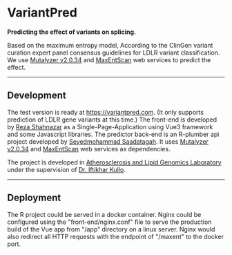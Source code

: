 # VariantPred

**Predicting the effect of variants on splicing.**

Based on the maximum entropy model, According to the ClinGen variant curation expert panel consensus guidelines for LDLR variant classification. We use [Mutalyzer v2.0.34](https://mutalyzer.nl/) and [MaxEntScan](http://hollywood.mit.edu/burgelab/maxent/Xmaxentscan_scoreseq.html) web services to predict the effect.

______

## Development
The test version is ready at https://variantpred.com. (It only supports prediction of LDLR gene variants at this time.)
The front-end is developed by [Reza Shahnazar](https://ir.linkedin.com/in/reza-shahnazar-93537672) as a Single-Page-Application using Vue3 framework and some Javascript libraries.
The predictor back-end is an R-plumber api project developed by [Seyedmohammad Saadatagah](https://ir.linkedin.com/in/seyedmohammad-saadatagah-18b103122). It uses [Mutalyzer v2.0.34](https://mutalyzer.nl/) and [MaxEntScan](http://hollywood.mit.edu/burgelab/maxent/Xmaxentscan_scoreseq.html) web services as dependencies.

The project is developed in [Atherosclerosis and Lipid Genomics Laboratory](https://www.mayo.edu/research/labs/atherosclerosis-lipid-genomics/overview) under the supervision of [Dr. Iftikhar Kullo](https://www.mayo.edu/research/labs/atherosclerosis-lipid-genomics/overview).


______

## Deployment
The R project could be served in a docker container.
Nginx could be configured using the "front-end/nginx.conf" file to serve the production build of the Vue app from "/app" directory on a linux server. Nginx would also redirect all HTTP requests with the endpoint of "/maxent" to the docker port.

